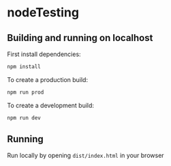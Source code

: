 # nodeTesting

## Building and running on localhost

First install dependencies:

```sh
npm install
```

To create a production build:

```sh
npm run prod
```

To create a development build:

```sh
npm run dev
```

## Running

Run locally by opening `dist/index.html` in your browser
